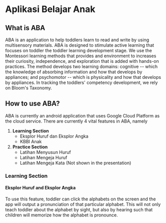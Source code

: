 <h1> Aplikasi Belajar Anak </h1>

<h2> What is ABA </h2>

<p>ABA is an application to help toddlers learn to read and write by using multisensory materials. ABA is designed to stimulate active learning that focuses on toddler the toddler learning development stage. We use the Montessori learning methods that provides and environment to increases their curiosity, independence, and exploration that is added with hands-on practices. The method develops two learning domains: cognitive -- which the knowledge of absorbing information and how that develops by appliances; and psychomotor -- which is physicality and how that develops by appliances. In tracking the toddlers' competency development, we rely on Bloom's Taxonomy.</p>

<h2>How to use ABA?</h2>

<p>ABA is currently an android application that uses Google Cloud Platform as the cloud service. There are currently 4 vital features in ABA, namely

<ol>
    <li><strong>Learning Section</strong>
        <ul>
            <li>Eksplor Huruf dan Eksplor Angka</li>
            <li>KBBI Anak</li>
        </ul>
    </li>
    <li><strong>Practice Section</strong>
        <ul>
            <li>Latihan Menyusun Huruf</li>
            <li>Latihan Mengeja Huruf</li>
            <li>Latihan Mengeja Kata (Not shown in the presentation)</li>
        </ul>
    </li>
</ol>

<h3>Learning Section</h3>
<h4>Eksplor Huruf and Eksplor Angka</h4>
<p>To use this feature, toddler can click the alphabets on the screen and the app will output a pronunciation of that particular alphabet. This will not only teach toddler about the alphabet by sight, but also by hearing such that children will memorize how the alphabet is pronounce.</p>
